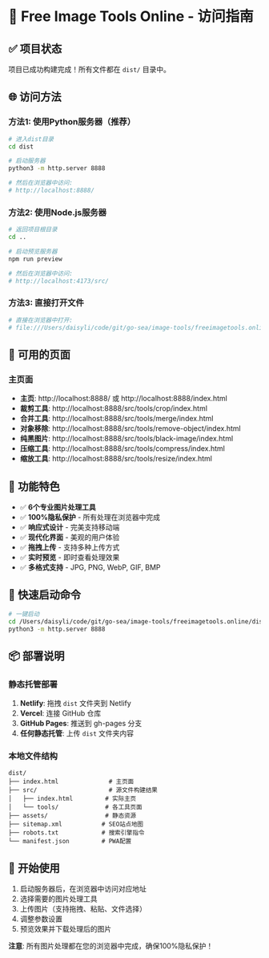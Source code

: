 # 🚀 Free Image Tools Online - 访问指南

## ✅ 项目状态
项目已成功构建完成！所有文件都在 `dist/` 目录中。

## 🌐 访问方法

### 方法1: 使用Python服务器（推荐）
```bash
# 进入dist目录
cd dist

# 启动服务器
python3 -m http.server 8888

# 然后在浏览器中访问:
# http://localhost:8888/
```

### 方法2: 使用Node.js服务器
```bash
# 返回项目根目录
cd ..

# 启动预览服务器
npm run preview

# 然后在浏览器中访问:
# http://localhost:4173/src/
```

### 方法3: 直接打开文件
```bash
# 直接在浏览器中打开:
# file:///Users/daisyli/code/git/go-sea/image-tools/freeimagetools.online/dist/index.html
```

## 📱 可用的页面

### 主页面
- **主页**: http://localhost:8888/ 或 http://localhost:8888/index.html
- **裁剪工具**: http://localhost:8888/src/tools/crop/index.html
- **合并工具**: http://localhost:8888/src/tools/merge/index.html
- **对象移除**: http://localhost:8888/src/tools/remove-object/index.html
- **纯黑图片**: http://localhost:8888/src/tools/black-image/index.html
- **压缩工具**: http://localhost:8888/src/tools/compress/index.html
- **缩放工具**: http://localhost:8888/src/tools/resize/index.html

## 🎯 功能特色

- ✅ **6个专业图片处理工具**
- ✅ **100%隐私保护** - 所有处理在浏览器中完成
- ✅ **响应式设计** - 完美支持移动端
- ✅ **现代化界面** - 美观的用户体验
- ✅ **拖拽上传** - 支持多种上传方式
- ✅ **实时预览** - 即时查看处理效果
- ✅ **多格式支持** - JPG, PNG, WebP, GIF, BMP

## 🔧 快速启动命令

```bash
# 一键启动
cd /Users/daisyli/code/git/go-sea/image-tools/freeimagetools.online/dist
python3 -m http.server 8888
```

## 📦 部署说明

### 静态托管部署
1. **Netlify**: 拖拽 `dist` 文件夹到 Netlify
2. **Vercel**: 连接 GitHub 仓库
3. **GitHub Pages**: 推送到 gh-pages 分支
4. **任何静态托管**: 上传 `dist` 文件夹内容

### 本地文件结构
```
dist/
├── index.html              # 主页面
├── src/                    # 源文件构建结果
│   ├── index.html         # 实际主页
│   └── tools/             # 各工具页面
├── assets/                # 静态资源
├── sitemap.xml           # SEO站点地图
├── robots.txt            # 搜索引擎指令
└── manifest.json         # PWA配置
```

## 🎉 开始使用

1. 启动服务器后，在浏览器中访问对应地址
2. 选择需要的图片处理工具
3. 上传图片（支持拖拽、粘贴、文件选择）
4. 调整参数设置
5. 预览效果并下载处理后的图片

**注意**: 所有图片处理都在您的浏览器中完成，确保100%隐私保护！
